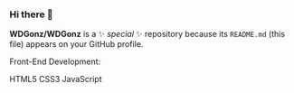 ### Hi there 👋


**WDGonz/WDGonz** is a ✨ _special_ ✨ repository because its `README.md` (this file) appears on your GitHub profile.



Front-End Development:

HTML5 CSS3 JavaScript


